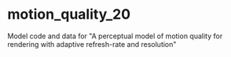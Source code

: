 # motion_quality_20
Model code and data for "A perceptual model of motion quality for rendering with adaptive refresh-rate and resolution"
